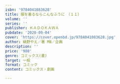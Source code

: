 ```yaml
---
isbn: '9784041083628'
title: 服を着るならこんなふうに　（１１）
volume: ''
series: ''
publisher: ＫＡＤＯＫＡＷＡ
pubdate: '2020-09-04'
cover: 'https://cover.openbd.jp/9784041083628.jpg'
author: 縞野やえ／著 MB／企画
description: ''
price: '980'
genre: コミックス(書)
target: 一般
format: コミック
content: コミックス・劇画

---
```

